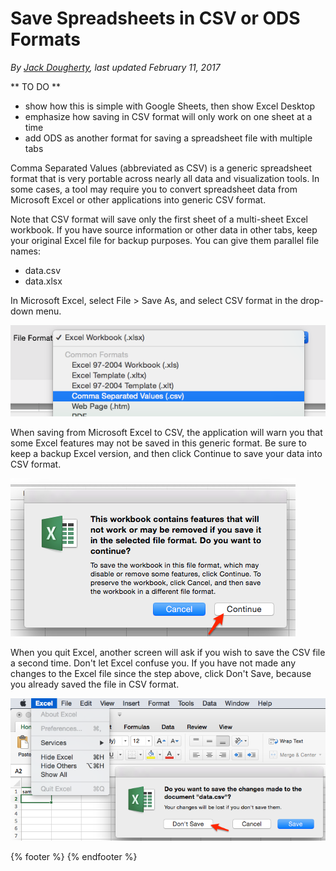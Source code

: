 # Save Spreadsheets in CSV or ODS Formats
*By [Jack Dougherty](../../introduction/who.md), last updated February 11, 2017*

** TO DO **
- show how this is simple with Google Sheets, then show Excel Desktop
- emphasize how saving in CSV format will only work on one sheet at a time
- add ODS as another format for saving a spreadsheet file with multiple tabs


Comma Separated Values (abbreviated as CSV) is a generic spreadsheet format that is very portable across nearly all data and visualization tools. In some cases, a tool may require you to convert spreadsheet data from Microsoft Excel or other applications into generic CSV format.

Note that CSV format will save only the first sheet of a multi-sheet Excel workbook. If you have source information or other data in other tabs, keep your original Excel file for backup purposes. You can give them parallel file names:
- data.csv
- data.xlsx

In Microsoft Excel, select File > Save As, and select CSV format in the drop-down menu.

![](excel-save-as-csv.png)

When saving from Microsoft Excel to CSV, the application will warn you that some Excel features may not be saved in this generic format. Be sure to keep a backup Excel version, and then click Continue to save your data into CSV format.

![](excel-save-as-csv-continue.png)

When you quit Excel, another screen will ask if you wish to save the CSV file a second time. Don't let Excel confuse you. If you have not made any changes to the Excel file since the step above, click Don't Save, because you already saved the file in CSV format.

![](excel-quit-csv.png)

{% footer %}
{% endfooter %}
